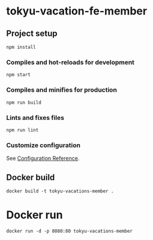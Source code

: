 # tokyu-vacation-fe-member

## Project setup
```
npm install
```

### Compiles and hot-reloads for development
```
npm start
```

### Compiles and minifies for production
```
npm run build
```

### Lints and fixes files
```
npm run lint
```

### Customize configuration
See [Configuration Reference](https://cli.vuejs.org/config/).

## Docker build 
```
docker build -t tokyu-vacations-member .
```

# Docker run
```
docker run -d -p 8080:80 tokyu-vacations-member
```

